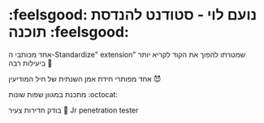 # :feelsgood: נועם לוי - סטודנט להנדסת תוכנה :feelsgood:
  אחד מכותבי ה-Standardize" extension" שמטרתו להפוך את הקוד לקריא יותר ביעילות רבה 🤖

  אחד מפותרי חידת אמן השנתית של חיל המודיעין :smiling_imp:

  מתכנת במגוון שפות שונות :octocat:
  
  בודק חדירות צעיר 🎣 Jr penetration tester 
